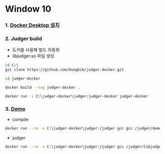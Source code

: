 # Window 10

### 1. [Docker Desktop 설치](https://www.docker.com/get-started)

### 2. Judger build

- 도커를 사용해 빌드 자동화
- libjudger.so 파일 생성

```sh
cd C:\
git clone https://github.com/dungbik/judger-docker.git

cd judger-docker

docker build --tag judger-docker .

docker run -v C:\judger-docker\judger:judger-docker judger-docker
```

### 3. [Demo](https://docs.onlinejudge.me/#/judger/api)

- compile

```sh
docker run --rm -v C:\judger-docker\judger:/judger gcc gcc /judger/demo/main.c -o /judger/demo/main
```

- judger

```sh
docker run --rm -v C:\judger-docker\judger:/judger gcc /judger/libjudger.so --max_cpu_time=1000 --max_real_time=2000 --max_memory=536870912 --max_process_number=200 --max_output_size=16384 --exe_path="/judger/demo/main" --input_path="/judger/demo/1.in" --output_path="/judger/demo/1.out" --error_path="/judger/demo/1.out" --uid=0 --gid=0 --seccomp_rule_name="c_cpp"
```
